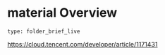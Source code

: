 # material Overview
 
```ccard
type: folder_brief_live
```
 
https://cloud.tencent.com/developer/article/1171431